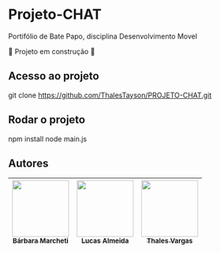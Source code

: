 # Projeto-CHAT
Portifólio de Bate Papo, disciplina Desenvolvimento Movel


:construction: Projeto em construção :construction:

## Acesso ao projeto

git clone https://github.com/ThalesTayson/PROJETO-CHAT.git

## Rodar o projeto

npm install
node main.js

## Autores
| [<img src="https://avatars.githubusercontent.com/u/37356058?v=4" width=115><br><sub>Bárbara Marcheti</sub>](https://github.com/Bamarcheti) |  [<img src="https://avatars.githubusercontent.com/u/30351153?v=4" width=115><br><sub>Lucas Almeida</sub>](https://github.com/LucasATS) |  [<img src="https://avatars.githubusercontent.com/u/8989346?v=4" width=115><br><sub>Thales Vargas</sub>](https://github.com/ThalesTayson) |
| :---: | :---: | :---: |

